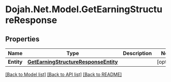 # Dojah.Net.Model.GetEarningStructureResponse

## Properties

Name | Type | Description | Notes
------------ | ------------- | ------------- | -------------
**Entity** | [**GetEarningStructureResponseEntity**](GetEarningStructureResponseEntity.md) |  | [optional] 

[[Back to Model list]](../README.md#documentation-for-models) [[Back to API list]](../README.md#documentation-for-api-endpoints) [[Back to README]](../README.md)

